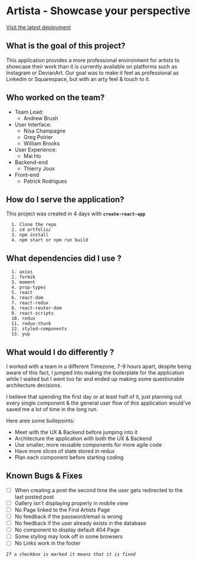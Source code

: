 # Artista - Showcase your perspective

[Visit the latest deployment](https://artista-fe.netlify.com/)

## What is the goal of this project?

This application provides a more professional environment for artists to showcase their work than it is currently available on platforms such as Instagram or DevianArt. Our goal was to make it feel as professional as Linkedin or Squarespace, but with an arty feel & touch to it.

## Who worked on the team?
 -  Team Lead:
    - Andrew Brush
 - User Interface:
    - Nisa Champagne
    - Greg Poirier
    - William Brooks
  - User Experience:
    - Mai Ho
  - Backend-end
    - Thierry Joux
  - Front-end
    - Patrick Rodrigues

## How do I serve the application?

This project was created in 4 days with **`create-react-app`**

  ```
    1. Clone the repo
    2. cd artfolio/
    3. npm install
    4. npm start or npm run build
  ```

## What dependencies did I use ?
```
  1. axios
  2. formik
  3. moment
  4. prop-types
  5. react
  6. react-dom
  7. react-redux
  8. react-router-dom
  9. react-scripts
  10. redux
  11. redux-thunk
  12. styled-components
  13. yup
```

## What would I do differently ?

 I worked with a team in a different Timezone, 7-9 hours apart, despite being aware of this fact, I jumped into making the boilerplate for the application while I waited but I went too far and ended up making some questionable architecture decisions.

 I believe that spending the first day or at least half of it, just planning out every single component & the general user flow of this application would've saved me a lot of time in the long run.

  Here aree some bullepoints:

 - Meet with the UX & Backend before jumping into it
 - Architecture the application with both the UX & Backend
 - Use smaller, more reusable components for more agile code
 - Have more slices of state stored in redux
 - Plan each component before starting coding

## Known Bugs & Fixes

 - [ ] When creating a post the second time the user gets redirected to the last posted post
 - [ ] Gallery isn't displaying properly in mobile view
 - [ ] No Page linked to the Find Artists Page
 - [ ] No feedback if the password/email is wrong
 - [ ] No feedback if the user already exists in the database
 - [ ] No component to display default 404 Page
 - [ ] Some styling may look off in some browsers
 - [ ] No Links work in the footer

_`If a checkbox is marked it means that it is fixed`_
